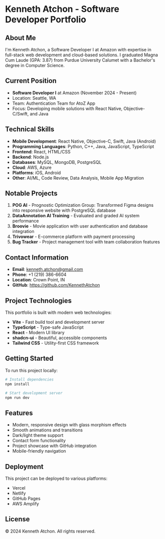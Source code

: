 # Kenneth Atchon - Software Developer Portfolio

## About Me

I'm Kenneth Atchon, a Software Developer I at Amazon with expertise in full-stack web development and cloud-based solutions. I graduated Magna Cum Laude (GPA: 3.87) from Purdue University Calumet with a Bachelor's degree in Computer Science.

## Current Position
- **Software Developer I** at Amazon (November 2024 - Present)
- Location: Seattle, WA
- Team: Authentication Team for AtoZ App
- Focus: Developing mobile solutions with React Native, Objective-C/Swift, and Java

## Technical Skills
- **Mobile Development**: React Native, Objective-C, Swift, Java (Android)
- **Programming Languages**: Python, C++, Java, JavaScript, TypeScript
- **Frontend**: React, HTML/CSS
- **Backend**: Node.js
- **Databases**: MySQL, MongoDB, PostgreSQL
- **Cloud**: AWS, Azure
- **Platforms**: iOS, Android
- **Other**: AI/ML, Code Review, Data Analysis, Mobile App Migration

## Notable Projects
1. **POG AI** - Prognostic Optimization Group: Transformed Figma designs into responsive website with PostgreSQL database
2. **DataAnnotation AI Training** - Evaluated and graded AI system performance
3. **Broovie** - Movie application with user authentication and database integration
4. **Trivowear** - E-commerce platform with payment processing
5. **Bug Tracker** - Project management tool with team collaboration features

## Contact Information
- **Email**: kenneth.atchon@gmail.com
- **Phone**: +1 (219) 386-6604
- **Location**: Crown Point, IN
- **GitHub**: https://github.com/KennethAtchon

## Project Technologies

This portfolio is built with modern web technologies:

- **Vite** - Fast build tool and development server
- **TypeScript** - Type-safe JavaScript
- **React** - Modern UI library
- **shadcn-ui** - Beautiful, accessible components
- **Tailwind CSS** - Utility-first CSS framework

## Getting Started

To run this project locally:

```sh
# Install dependencies
npm install

# Start development server
npm run dev
```

## Features

- Modern, responsive design with glass morphism effects
- Smooth animations and transitions
- Dark/light theme support
- Contact form functionality
- Project showcase with GitHub integration
- Mobile-friendly navigation

## Deployment

This project can be deployed to various platforms:
- Vercel
- Netlify
- GitHub Pages
- AWS Amplify

## License

© 2024 Kenneth Atchon. All rights reserved.
